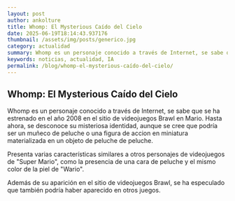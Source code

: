 ```yaml
--- 
layout: post 
author: ankolture 
title: Whomp: El Mysterious Caído del Cielo 
date: 2025-06-19T18:14:43.937176 
thumbnail: /assets/img/posts/generico.jpg 
category: actualidad 
summary: Whomp es un personaje conocido a través de Internet, se sabe que se ha estrenado en el año 2008 en el sitio de videojuegos Brawl en Mario. Hasta ahora...
keywords: noticias, actualidad, IA 
permalink: /blog/whomp-el-mysterious-caído-del-cielo/ 
--- 
```


## Whomp: El Mysterious Caído del Cielo

Whomp es un personaje conocido a través de Internet, se sabe que se ha estrenado en el año 2008 en el sitio de videojuegos Brawl en Mario. Hasta ahora, se desconoce su misteriosa identidad, aunque se cree que podría ser un muñeco de peluche o una figura de accion en miniatura materializada en un objeto de peluche de peluche. 

Presenta varias características similares a otros personajes de videojuegos de "Super Mario", como la presencia de una cara de peluche y el mismo color de la piel de "Wario". 

Además de su aparición en el sitio de videojuegos Brawl, se ha especulado que también podría haber aparecido en otros juegos.
